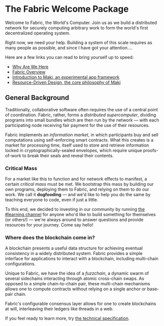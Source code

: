 # The Fabric Welcome Package
Welcome to Fabric, the World's Computer.  Join us as we build a distributed network
for securely computing arbitrary work to form the world's first decentralized
operating system.

Right now, we need your help.  Building a system of this scale requires as many
people as possible, and since I have got your attention....

Here are a few links you can read to bring yourself up to speed:

- [Why Are We Here][why-are-we-here]
- [Fabric Overview][fabric-overview]
- [Introduction to Maki, an experimental app framework][maki-intro]
- [Resource-Driven Design, the core philosophy of Maki][resources]

## General Background
Traditionally, collaborative software often requires the use of a central point
of coordination.  Fabric, rather, forms a _distributed supercomputer_, dividing
programs into small bundles which are then run by the network — with each
participating node receiving fair payment for the use of their resources.

Fabric implements an _information market_, in which participants buy and sell
computations using self-enforcing smart contracts.  What this creates is a market for
processing time, itself used to store and retrieve information locked in
cryptographically-sealed envelopes, which require unique proofs-of-work to
break their seals and reveal their contents.

### Critical Mass
For a market like this to function and for network effects to manifest, a
certain _critical mass_ must be met.  We bootstrap this mass by building our own
programs, deploying them to Fabric, and relying on them to do our work.  We call
it **dogfooding** — and we'd like to help you do the same by teaching everyone
to code, even if just a little.

To this end, we decided to investing in our community by running
[the #learning channel][learning] for anyone who'd like to build something for
themselves (or others!) — we're always around to answer questions and provide
resources for your journey.  Come say hello!

### Where does the blockchain come in?
A blockchain presents a useful data structure for achieving eventual consistency in a
widely distributed system.  Fabric provides a simple interface for applications
to interact with a blockchain, including multi-chain configurations.

Unique to Fabric, we have the idea of a _fuzzchain_, a dynamic swarm of several
sidechains interacting through atomic cross-chain swaps.  As opposed to a
simple chain-to-chain pair, these multi-chain mechanisms allows one to compute
contracts without relying on a single anchor or base-pair chain.

Fabric's configurable consensus layer allows for one to create blockchains at
will, interleaving their ledgers like threads in a web.

If you feel ready to learn more, try [the technical specification][specification].

[why-are-we-here]: https://github.com/martindale/maki/blob/tatami/source/snippets/why-are-we-here.md
[fabric-overview]: https://github.com/martindale/maki/blob/tatami/source/snippets/fabric-overview.md
[maki-intro]: https://next.maki.io/guides/what-is-maki
[resources]: https://maki.io/docs/resources
[institute]: http://nakamotoinstitute.org/mempool/proof-that-proof-of-work-is-the-only-solution-to-the-byzantine-generals-problem/
[product]: https://maki.io/topic/product
[learning]: https://maki.io/topic/learning
[specification]: snippets/specification.md
